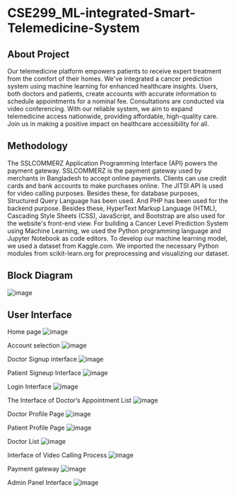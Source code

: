 # CSE299_ML-integrated-Smart-Telemedicine-System

## About Project 
Our telemedicine platform empowers patients to receive expert treatment from the comfort of their homes. We've integrated a cancer prediction system using machine learning for enhanced healthcare insights. Users, both doctors and patients, create accounts with accurate information to schedule appointments for a nominal fee. Consultations are conducted via video conferencing. With our reliable system, we aim to expand telemedicine access nationwide, providing affordable, high-quality care. Join us in making a positive impact on healthcare accessibility for all.

## Methodology
The SSLCOMMERZ Application Programming Interface (API) powers the payment gateway. SSLCOMMERZ is the payment gateway used by merchants in Bangladesh to accept online payments. Clients can use credit cards and bank accounts to make purchases online. The JITSI API is used for video calling purposes. Besides these, for database purposes, Structured Query Language has been used. And PHP has been used for the backend purpose. Besides these, HyperText Markup Language (HTML), Cascading Style Sheets (CSS), JavaScript, and Bootstrap are also used for the website's front-end view. For building a Cancer Level Prediction System using Machine Learning, we used the Python programming language and Jupyter Notebook as code editors. To develop our machine learning model, we used a dataset from Kaggle.com. We imported the necessary Python modules from scikit-learn.org for preprocessing and visualizing our dataset.


## Block Diagram
![image](https://github.com/TowsifMuhtadiKhan/CSE299_ML-integrated-Smart-Telemedicine-System/assets/67815556/1d25d652-9c26-43f6-a800-3f43a8252d43)

## User Interface

Home page
![image](https://github.com/TowsifMuhtadiKhan/CSE299_ML-integrated-Smart-Telemedicine-System/assets/67815556/72e26cd8-fbfe-4f39-ac94-ef85c9287627)

Account selection
![image](https://github.com/TowsifMuhtadiKhan/CSE299_ML-integrated-Smart-Telemedicine-System/assets/67815556/4c75410c-b952-40b3-8ff4-e56d0e70e93b)

Doctor Signup interface
![image](https://github.com/TowsifMuhtadiKhan/CSE299_ML-integrated-Smart-Telemedicine-System/assets/67815556/2b9c5344-9acc-424b-a47f-27d3fa67139f)

Patient Signeup Interface
![image](https://github.com/TowsifMuhtadiKhan/CSE299_ML-integrated-Smart-Telemedicine-System/assets/67815556/eb2dd647-7871-4e46-84c0-4af1c8b2347d)

Login Interface
![image](https://github.com/TowsifMuhtadiKhan/CSE299_ML-integrated-Smart-Telemedicine-System/assets/67815556/bd6dd008-1745-4e02-82be-1ca742784228)

The Interface of Doctor’s Appointment List
![image](https://github.com/TowsifMuhtadiKhan/CSE299_ML-integrated-Smart-Telemedicine-System/assets/67815556/61a6c222-eb7b-44e1-9e50-ec2bf334f37b)

Doctor Profile Page
![image](https://github.com/TowsifMuhtadiKhan/CSE299_ML-integrated-Smart-Telemedicine-System/assets/67815556/7b77d2e1-479f-4ec0-b6f0-c4f29f2f69fa)

Patient Profile Page
![image](https://github.com/TowsifMuhtadiKhan/CSE299_ML-integrated-Smart-Telemedicine-System/assets/67815556/439a0c09-62f8-456e-8e08-b6ec00985d26)

Doctor List
![image](https://github.com/TowsifMuhtadiKhan/CSE299_ML-integrated-Smart-Telemedicine-System/assets/67815556/8d6d2848-5fd4-41b9-b36c-6cfff54d7289)

Interface of Video Calling Process 
![image](https://github.com/TowsifMuhtadiKhan/CSE299_ML-integrated-Smart-Telemedicine-System/assets/67815556/5ba81b14-044c-4f11-864b-cab42553ddd1)

Payment gateway
![image](https://github.com/TowsifMuhtadiKhan/CSE299_ML-integrated-Smart-Telemedicine-System/assets/67815556/b2cb5338-c102-461c-9ce0-5f6d5c71b300)

Admin Panel Interface
![image](https://github.com/TowsifMuhtadiKhan/CSE299_ML-integrated-Smart-Telemedicine-System/assets/67815556/1884afa4-4a64-477c-a76e-301101b7a5f7)



